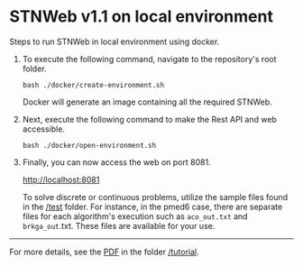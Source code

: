 # STNWeb v1.1 on local environment

Steps to run STNWeb in local environment using docker.

1. To execute the following command, navigate to the repository's root folder.

    ```bash ./docker/create-environment.sh```

    Docker will generate an image containing all the required STNWeb.

2. Next, execute the following command to make the Rest API and web accessible.

    ```bash ./docker/open-environment.sh```

3. Finally, you can now access the web on port 8081.

    [http://localhost:8081](http://localhost:8081)

    To solve discrete or continuous problems, utilize the sample files found in the [/test](/test/) folder. For instance, in the pmed6 case, there are separate files for each algorithm's execution such as `aco_out.txt` and `brkga_out`.txt. These files are available for your use.

-----

For more details, see the [PDF](/tutorial/tutorial_stnweb_v1_1.pdf) in the folder [/tutorial](/tutorial/).